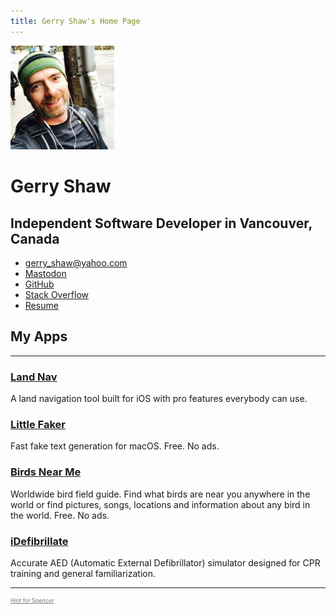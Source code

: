 ```yaml
---
title: Gerry Shaw's Home Page
---
```


<img style="max-width: 33%" src="gerry.jpg" alt="Gerry Shaw">

<hgroup>
  <h1>Gerry Shaw</h1>
  <h2>Independent Software Developer in Vancouver, Canada</h2>
</hgroup>

- [gerry_shaw@yahoo.com](mailto:gerry_shaw@yahoo.com)
- <a rel="me" href="https://mas.to/@gshaw">Mastodon</a>
- [GitHub](https://github.com/gshaw)
- [Stack Overflow](https://stackoverflow.com/users/265940/gerry-shaw)
- [Resume](/resume)

## My Apps

---

### [Land Nav](https://landnav.app)

A land navigation tool built for iOS with pro features everybody can use.

### [Little Faker](/littlefaker/)

Fast fake text generation for macOS. Free. No ads.

### [Birds Near Me](https://birdsnearme.com)

Worldwide bird field guide. Find what birds are near you anywhere in the world or find pictures, songs, locations and information about any bird in the world. Free. No ads.

### [iDefibrillate](/idefibrillate/)

Accurate AED (Automatic External Defibrillator) simulator designed for CPR training and general familiarization.

---

<p style="font-size: 9px">
  <a style="color: #777" href="/spencer">Hint for Spencer</a>
</p>
